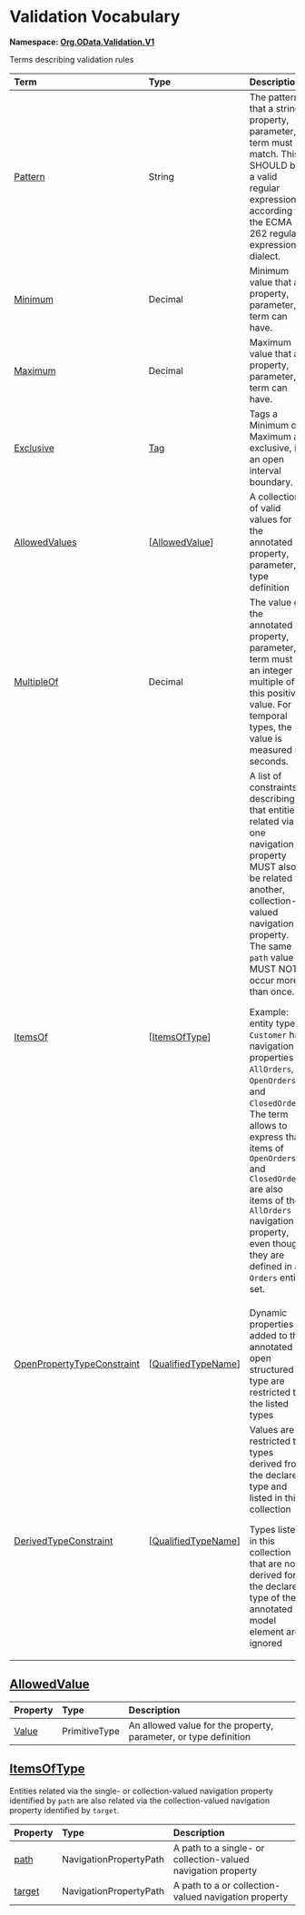 # Validation Vocabulary
**Namespace: [Org.OData.Validation.V1](Org.OData.Validation.V1.xml)**

Terms describing validation rules

Term|Type|Description
:---|:---|:----------
[Pattern](Org.OData.Validation.V1.xml#L60)|String|<a name="Pattern"></a>The pattern that a string property, parameter, or term must match. This SHOULD be a valid regular expression, according to the ECMA 262 regular expression dialect.
[Minimum](Org.OData.Validation.V1.xml#L66)|Decimal|<a name="Minimum"></a>Minimum value that a property, parameter, or term can have.
[Maximum](Org.OData.Validation.V1.xml#L70)|Decimal|<a name="Maximum"></a>Maximum value that a property, parameter, or term can have.
[Exclusive](Org.OData.Validation.V1.xml#L74)|[Tag](Org.OData.Core.V1.md#Tag)|<a name="Exclusive"></a>Tags a Minimum or Maximum as exclusive, i.e. an open interval boundary.
[AllowedValues](Org.OData.Validation.V1.xml#L78)|\[[AllowedValue](#AllowedValue)\]|<a name="AllowedValues"></a>A collection of valid values for the annotated property, parameter, or type definition
[MultipleOf](Org.OData.Validation.V1.xml#L88)|Decimal|<a name="MultipleOf"></a>The value of the annotated property, parameter, or term must be an integer multiple of this positive value. For temporal types, the value is measured in seconds.
[ItemsOf](Org.OData.Validation.V1.xml#L93)|\[[ItemsOfType](#ItemsOfType)\]|<a name="ItemsOf"></a>A list of constraints describing that entities related via one navigation property MUST also be related via another, collection-valued navigation property. The same `path` value MUST NOT occur more than once.<p>Example: entity type `Customer` has navigation properties `AllOrders`, `OpenOrders`, and `ClosedOrders`.  The term allows to express that items of `OpenOrders` and `ClosedOrders` are also items of the `AllOrders` navigation property, even though they are defined in an `Orders` entity set.</p>
[OpenPropertyTypeConstraint](Org.OData.Validation.V1.xml#L114)|\[[QualifiedTypeName](Org.OData.Core.V1.md#QualifiedTypeName)\]|<a name="OpenPropertyTypeConstraint"></a>Dynamic properties added to the annotated open structured type are restricted to the listed types
[DerivedTypeConstraint](Org.OData.Validation.V1.xml#L119)|\[[QualifiedTypeName](Org.OData.Core.V1.md#QualifiedTypeName)\]|<a name="DerivedTypeConstraint"></a>Values are restricted to types derived from the declared type and listed in this collection<p>Types listed in this collection that are not derived form the declared type of the annotated model element are ignored</p>

## <a name="AllowedValue"></a>[AllowedValue](Org.OData.Validation.V1.xml#L82)


Property|Type|Description
:-------|:---|:----------
[Value](Org.OData.Validation.V1.xml#L83)|PrimitiveType|An allowed value for the property, parameter, or type definition

## <a name="ItemsOfType"></a>[ItemsOfType](Org.OData.Validation.V1.xml#L102)
Entities related via the single- or collection-valued navigation property identified by `path` are also related via the collection-valued navigation property identified by `target`.

Property|Type|Description
:-------|:---|:----------
[path](Org.OData.Validation.V1.xml#L105)|NavigationPropertyPath|A path to a single- or collection-valued navigation property
[target](Org.OData.Validation.V1.xml#L109)|NavigationPropertyPath|A path to a or collection-valued navigation property
